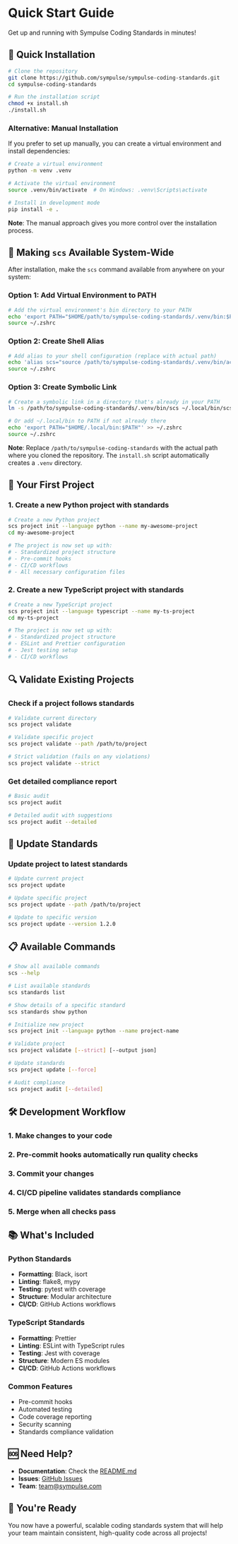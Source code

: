 # Quick Start Guide

Get up and running with Sympulse Coding Standards in minutes!

## 🚀 Quick Installation

```bash
# Clone the repository
git clone https://github.com/sympulse/sympulse-coding-standards.git
cd sympulse-coding-standards

# Run the installation script
chmod +x install.sh
./install.sh
```

### Alternative: Manual Installation

If you prefer to set up manually, you can create a virtual environment and install dependencies:

```bash
# Create a virtual environment
python -m venv .venv

# Activate the virtual environment
source .venv/bin/activate  # On Windows: .venv\Scripts\activate

# Install in development mode
pip install -e .
```

**Note**: The manual approach gives you more control over the installation process.

## 🔗 Making `scs` Available System-Wide

After installation, make the `scs` command available from anywhere on your system:

### Option 1: Add Virtual Environment to PATH

```bash
# Add the virtual environment's bin directory to your PATH
echo 'export PATH="$HOME/path/to/sympulse-coding-standards/.venv/bin:$PATH"' >> ~/.zshrc
source ~/.zshrc
```

### Option 2: Create Shell Alias

```bash
# Add alias to your shell configuration (replace with actual path)
echo 'alias scs="source /path/to/sympulse-coding-standards/.venv/bin/activate && scs"' >> ~/.zshrc
source ~/.zshrc
```

### Option 3: Create Symbolic Link

```bash
# Create a symbolic link in a directory that's already in your PATH
ln -s /path/to/sympulse-coding-standards/.venv/bin/scs ~/.local/bin/scs

# Or add ~/.local/bin to PATH if not already there
echo 'export PATH="$HOME/.local/bin:$PATH"' >> ~/.zshrc
source ~/.zshrc
```

**Note**: Replace `/path/to/sympulse-coding-standards` with the actual path where you cloned the repository. The `install.sh` script automatically creates a `.venv` directory.

## 🎯 Your First Project

### 1. Create a new Python project with standards

```bash
# Create a new Python project
scs project init --language python --name my-awesome-project
cd my-awesome-project

# The project is now set up with:
# - Standardized project structure
# - Pre-commit hooks
# - CI/CD workflows
# - All necessary configuration files
```

### 2. Create a new TypeScript project with standards

```bash
# Create a new TypeScript project
scs project init --language typescript --name my-ts-project
cd my-ts-project

# The project is now set up with:
# - Standardized project structure
# - ESLint and Prettier configuration
# - Jest testing setup
# - CI/CD workflows
```

## 🔍 Validate Existing Projects

### Check if a project follows standards

```bash
# Validate current directory
scs project validate

# Validate specific project
scs project validate --path /path/to/project

# Strict validation (fails on any violations)
scs project validate --strict
```

### Get detailed compliance report

```bash
# Basic audit
scs project audit

# Detailed audit with suggestions
scs project audit --detailed
```

## 🔄 Update Standards

### Update project to latest standards

```bash
# Update current project
scs project update

# Update specific project
scs project update --path /path/to/project

# Update to specific version
scs project update --version 1.2.0
```

## 📋 Available Commands

```bash
# Show all available commands
scs --help

# List available standards
scs standards list

# Show details of a specific standard
scs standards show python

# Initialize new project
scs project init --language python --name project-name

# Validate project
scs project validate [--strict] [--output json]

# Update standards
scs project update [--force]

# Audit compliance
scs project audit [--detailed]
```

## 🛠️ Development Workflow

### 1. Make changes to your code

### 2. Pre-commit hooks automatically run quality checks

### 3. Commit your changes

### 4. CI/CD pipeline validates standards compliance

### 5. Merge when all checks pass

## 📚 What's Included

### Python Standards

- **Formatting**: Black, isort
- **Linting**: flake8, mypy
- **Testing**: pytest with coverage
- **Structure**: Modular architecture
- **CI/CD**: GitHub Actions workflows

### TypeScript Standards

- **Formatting**: Prettier
- **Linting**: ESLint with TypeScript rules
- **Testing**: Jest with coverage
- **Structure**: Modern ES modules
- **CI/CD**: GitHub Actions workflows

### Common Features

- Pre-commit hooks
- Automated testing
- Code coverage reporting
- Security scanning
- Standards compliance validation

## 🆘 Need Help?

- **Documentation**: Check the [README.md](README.md)
- **Issues**: [GitHub Issues](https://github.com/sympulse/sympulse-coding-standards/issues)
- **Team**: <team@sympulse.com>

## 🎉 You're Ready

You now have a powerful, scalable coding standards system that will help your team maintain consistent, high-quality code across all projects!

